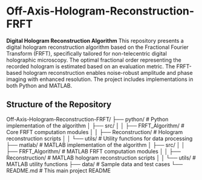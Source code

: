 # Off-Axis-Hologram-Reconstruction-FRFT

**Digital Hologram Reconstruction Algorithm**
This repository presents a digital hologram reconstruction algorithm based on the Fractional Fourier Transform (FRFT), specifically tailored for non-telecentric digital holographic microscopy. The optimal fractional order representing the recorded hologram is estimated based on an evaluation metric. The FRFT-based hologram reconstruction enables noise-robust amplitude and phase imaging with enhanced resolution. The project includes implementations in both Python and MATLAB. 


## Structure of the Repository
Off-Axis-Hologram-Reconstruction-FRFT/
├── python/                 # Python implementation of the algorithm
│   ├── src/
│   │   ├── FRFT_Algorithm/  # Core FRFT computation modules
│   │   ├── Reconstruction/   # Hologram reconstruction scripts
│   │   └── utils/           # Utility functions for data processing
├── matlab/                 # MATLAB implementation of the algorithm
│   ├── src/
│   │   ├── FRFT_Algorithm/  # MATLAB FRFT computation modules
│   │   ├── Reconstruction/   # MATLAB hologram reconstruction scripts
│   │   └── utils/           # MATLAB utility functions
├── data/                   # Sample data and test cases
└── README.md               # This main project README

